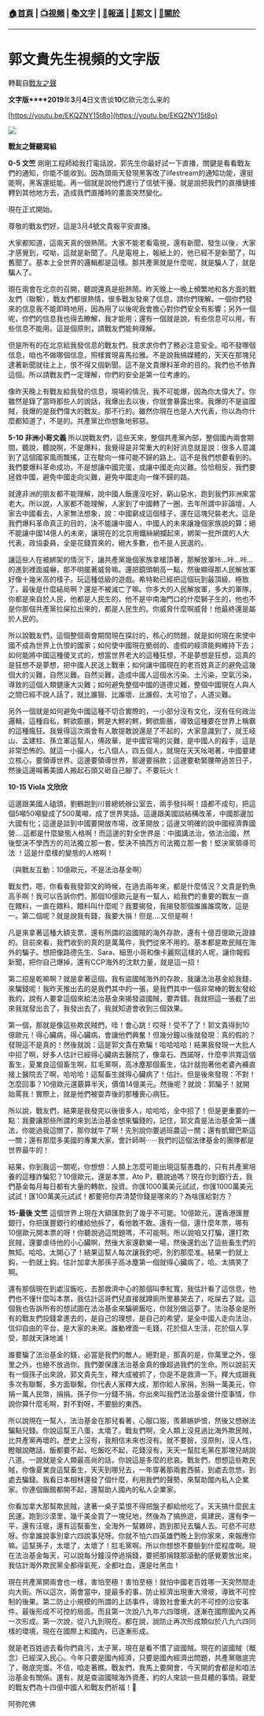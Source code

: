 ###  [:house:首頁](https://github.com/ourhimalayas/home) | [:tv:視頻](https://github.com/ourhimalayas/videos) | [:books:文字](https://github.com/ourhimalayas/txt) | [:newspaper:報道](https://github.com/ourhimalayas/news) | [:eagle:郭文](https://github.com/ourhimalayas/guomedia) | [:pray:關於](https://github.com/ourhimalayas/home/tree/master/about)
---
# 郭文貴先生視頻的文字版
轉載自[戰友之聲](http://littleantvoice.blogspot.com)

**文字版****2019**年**3**月**4**日文贵谈**10**亿欧元怎么来的
  

[https://youtu.be/EKQZNY15t8o](https://youtu.be/EKQZNY15t8o)

[![](https://4.bp.blogspot.com/-sAQJEYczu9Q/XH4J-RUQcNI/AAAAAAAABek/_OtJ6Bxfvfcu9XPWrNIaeZoa85KV7aijQCLcBGAs/s400/111.PNG)](https://4.bp.blogspot.com/-sAQJEYczu9Q/XH4J-RUQcNI/AAAAAAAABek/_OtJ6Bxfvfcu9XPWrNIaeZoa85KV7aijQCLcBGAs/s1600/111.PNG)


**戰友之聲聽寫組**  
  

**0-5 文竺**
剛剛工程師給我打電話說，郭先生你最好試一下直播，關鍵是看看戰友們的通知，你能不能收到。因為頭兩天發現黑客改了lifestream的通知功能，還挺能啊，黑客還挺能。再一個就是說他們進行了信號干擾。就是說把我們的直播鏈接轉到其他地方去，造成我們直播時的畫面突然變化。  
  

現在正式開始。
  

尊敬的戰友們好，這是3月4號文貴報平安直播。
  

大家都知道，這兩天真的很熱鬧。大家不能老看電視，還有新聞，發生以後，大家才感覺到，哎呦，這就是新聞了。凡是電視上，報紙上的，他已經不是新聞了，叫舊聞了。基本上全世界的邏輯都是這樣。那共產黨就是什麼呢，就是騙人了，就是騙人了。
  

現在兩會在北京的召開，聽說還真是挺熱鬧。昨天晚上一晚上頻繁地和各方面的戰友們（聯繫），戰友們都很熱情，很多戰友發來了信息，請你們理解。一個你們發來的信息我不能即時地用，因為用了以後呢我會擔心對你們安全有影響；另外一個呢，你們的信息我也得去瞭解，我才能用；還有一個就是說，有些信息可以用，有些信息不能用。這是個原則，請戰友們能夠理解。
  

但是所有的在北京給我發信息的戰友們，我求求你們了務必注意安全。咱不發哪個信息，咱也不做哪個信息，照樣實現喜馬拉雅。不是說我搞媒體的，天天在那塊兒逮著新聞就往上上，恨不得又個新聞。這不是文貴爆料革命的目的。我們也不依靠這個。所以請戰友們一定理解，你們的安全是第一位考慮的。
  

像昨天晚上有戰友給我發的信息，現場的情況，我不可能爆，因為你太偉大了。你雖然是錄了當時那些人的說話，我爆出去以後，你就會暴露出來。我爆的不是盜國賊，我爆的是我們偉大的戰友。那不行的。雖然你現在也是人大代表，你以為你什麼都知道了，不是的。共產黨比你想象地邪惡。
  

**5-10 非洲小哥文義**
所以說戰友們，這些天來，整個共產黨內部，整個國內兩會期間，聽說，聽說啊，不是爆料，我覺得是非常重大的利好消息就是說：很多人意識到了這個國家風雨飄搖，正在駛向一條可能不歸的路上。這不是我們想要看到的。我們要爆料革命成功，不是想讓中國完蛋，或讓中國走向災難。恰恰相反，我們要拯救中國，避免中國走向災難，避免中國走向一條不歸的路。  
  

就連非洲的朋友都不能理解，說中國人飯還沒吃好，窮山惡水，跑到我們非洲來當老大。所以說，人家都不能理解，人家到了中國轉了一圈，去年所謂中非論壇，人家去中國看去，人家無法想象，說：中國窮成這個樣子，還在這塊兒裝老大。這是我們爆料革命真正的目的，決不能讓中國人，中國人的未來讓幾個家族說的算；絕不能讓中國14億人的未來，讓現在的北京用鐵絲網攔起來，綁架一批所謂的人大代表，政協委員，全是花錢買來的，絕大多數，也不是人民選的。
  

讓這些人在被綁架的情況下，讓共產黨幾個家族拿槍頂著，那解放軍咔…咔…咔…的進到裡面威嚇，那不明擺著威脅嘛。還把鏡頭朝高一點，然後顯得那人民解放軍好像十幾米高的樣子。玩這種低級的遊戲。希特勒已經把這個玩到最頂級、極致了，最後是什麼結局啊？還是不被滅亡了嘛。你多大的人民解放軍，多大的軍隊，你都是來自於人民，他都是人民生的，他不是中南海門口的什麼獅子生的，他也不是你那個共產黨拉屎拉出來的，都是人民生的。你威脅什麼啊威脅！他最終還是屬於人民的。
  

所以說戰友們，這個整個兩會期間現在探討的，核心的問題，就是如何現在來使中國不成為世界上仇恨的國家；如何使中國現在脆弱的、虛假的經濟能夠維持下去；如何能將中國這種傻叉式的，想當世界老大的這種狂想，不是夢想是狂想，這真的是狂想不是夢想，把中國人民送上戰車；如何讓中國現在的老百姓真正的避免這幾個大的災難，自然災難。自然災難，造成中國人這個水污染、土污染，空氣污染，導致的這個人類健康大災難；如何避免整個中國的道德災難，整個中國現在人與人之間已經不說人話了，就比誰狠、比誰壞、比誰假，太可怕了，人道災難。
  

另外一個就是如何避免中國這種不切合實際的，一小部分沒有文化，沒有任何政治邏輯，這種自私，鰐欲膨脹，鰐是大鰐的鰐，鰐欲膨脹，導致這種要在世界上稱霸的這種瘋狂。我覺得這次兩會有人敢提敢說還是了不起的，大家意識到了，就王岐山、孟建柱、孫立軍這幫人，傅政華，是中國官場的災難，是中國人的殺手，這是非常恐怖的。就這一小撮人，七八個人，四五個人，就現在天天吆喝著，中國要建立核心，要領導世界。這邊要領導世界，那邊要捐款；這邊要勒緊腰帶過苦日子，然後這邊喊著美國人搬起石頭又砸自己腳了。不要玩火！
  

**10-15 Viola 文欣欣**

這邊跟美國人磕頭，劉鶴跑到川普總統辦公室去，兩手發抖啊！語都不成句，把這個5噸50噸變成了500萬噸，成了世界笑話。這邊跟美國談結構改革，中國那邊加大國有化；這邊是談到中國要開放市場，改革開放；這邊又明確的說中國經濟靠國營....這都是什麼變態人格啊！而這邊的對全世界是：中國講法治，依法治國，然後堅決不學西方的司法獨立那一套，堅決不搞西方司法獨立那一套！堅決黨領導司法 ！這是什麼樣的變態的人格啊！
  

（與戰友互動：10億歐元，不是法治基金啊）
  

戰友們，嗯，你看看我發郭文的時候，在過去兩年來，都是什麼情況？文貴是釣魚高手啊！我可以告訴你們，那個10億歐元是有一幫人，給我們的重要的戰友一直在餵料，一直在餵料，餵料叫什麼呢？我要揭發，我揭發那個誰誰誰腐敗，這是一。第二個呢？就是說我有錢，我要大捐！但是....又但是啊！
  

凡是來拿著這種大額支票，還有所謂的盜國賊的海外存款，還有十億百億歐元證據的。目前來看，我們收到的真的是萬萬件，我們從來不用的。基本都是欺民賊在海外的騙子。想把像路德先生、Sara、細思小哥和像卡麗熙這樣的人呢，讓你報假新聞，把你自己爆掉。還有CCP海外的沈默力量，就是這一招！
  

第二招是乾嘛啊？就是拿著這個，我有盜國賊海外的存款，我讓法治基金給我錢，來騙錢呢！我昨天推出去的是我們其中的一張，是我們其中一個非常棒的戰友發給我的，說有人要拿這個來給法治基金來揭發盜國賊，要弄錢。我就把這一張截了出來我就發出去了，我發出去了，我就知道會收到三個效果。
  

第一個，那就是像這些欺民賊們，哇！會心跳！哎呀！受不了了！郭文貴得到10億歐元！得心臟病，得心臟病，會讓他們興奮！但幾分鐘以後就發現：真的假的？發現這不是真的！然後就說：這是郭文貴在欺騙！哈哈哈哈！結果我發現一大批人中招了啊，好多人估計已經得心臟病去醫院了，像韋石、西諾呀，什麼李洪寬這個畜生，夏業良這個畜生啊，肛毛黨啊，高冰塵那個畜生，估計就抱著他老婆內褲直接上醫院去了啊，哈哈哈！這幫畜生就得心臟病了！估計。但是後來發現：不對！怎麼回事？10億歐元還覈算半天，價值14億美元。然後呢？就說：郭騙子！就開始罵我！實際上，就是他們被耍弄後的那種喪心病狂。


  

所以說，戰友們，結果是我發完以後很多人，哈哈哈，全中招了！但是更重要的一點：我要讓那些所謂的來到法治基金想來騙錢的，記住，郭文貴是法治基金第一護法，你能過我這關了，那你就牛了啊！先別說你要過班農這一關；還有凱爾巴斯這一關；還有那麼多美國的專業大家，會計師啊······我們的這個法律基金的團隊都是世界最牛的！
  

結果，你到我這一關呢，你想想：人類上怎麼可能出現這幫愚蠢的，只有共產黨培養的這種詐騙犯？10億歐元，還是本票，Ato P，聽說過嗎？現在你到銀行去，我們基金每月每日都有大量的轉款，投資。你匯1000萬美元試試，你匯1000萬美元試試！匯100萬美元試試！都要把你弄清楚你錢是哪來的？為啥匯給對方？
  

**15-最後 文竺**
這個世界上現在大額匯款到了幾乎不可能。10億歐元，還香港匯豐銀行，你把匯豐銀行的樓給他拆了，看他敢不敢。還有一個，還什麼年票，哪有10億歐元開本票的呀！你聽說過這問題嗎，不可能啊。所以說咱又打騙，還打欺民賊，還要虐待他的小心臟啊，然後大家還歡樂一場，然後還釣出了這些畜生們的無知。哈哈。太開心了！結果這幫人每次讓我釣吧，別釣那麼准。結果一釣就上鈎，一釣就上鈎。估計加拿大那孫子高冰塵第一個就得心臟病了，哈。太搞笑了啊。  
  

還有那個現在到處沒飯吃，去那救濟中心的那個叫李紅寬，我估計看了這信息，他們也不懂什麼叫本票，我估計這哥們兒直接就蹲廁所里暴哭去了，吃屎去了就。這個我也告訴所有的想試圖在法治基金來騙碗飯吃，你就別做這夢了。法治基金是所有的戰友們投錢拿進去的，是自己的理想，是自己的希望，是全中國人走向法治，信仰自由的平台，是大家的未來。誰動裡面一毛錢，花於個人生活，花於個人享受，那就天誅地滅！
  

誰要騙了法治基金的錢，必當是我們的敵人。絕對是，那真的是，你萬里之外，億里之外，也絕不放過你。我們要保護法治基金真的像超過我們的生命。所以說前天有一個孫子出來說，郭文貴先生，釋大成被抓了，你是不是救濟一下。釋大成跟我多次有聯繫，多方面聯繫。你代表人家釋大成，那你給人家捐，別捐一萬美元，你捐一萬人民幣，捐捐。孫子你一分錢不捐，你出來叫我們法治基金做什麼事情，你說你算什麼毛啊，對不對呀，不要臉的東西。
  

所以說現在一幫人，法治基金在那兒看著，心服口服，羨慕嫉妒恨，然後又想辦法騙點兒錢。你說這幫王八蛋，太壞了。戰友們啊，全人類上沒見過比海外欺民賊，比共產黨再壞的。歷史上沒有，我相信未來也沒有。就不要臉，沒原則，沒人性，瞪眼說瞎話，飯都要不起，吃飯吃不起，花錢沒有，天天一幫肛毛黨在那塊兒胡說八道。一說就是全人類最高尚的話，你說這是多麼的悲哀。戰友們，想想這些欺民賊，你像夏業良這幫畜生，天天到哪兒去，一年穿著那兩套西裝，到處去忽悠，到處去騙錢。我看日本相林還發了個什麼，利用我們的聲勢，來幫助國內私人企業家。你連個飯館都開不起，還幫助人國內的私人企業家。
  

你看加拿大那幫欺民賊，逮著一桌子菜恨不得把盤子都給他吃了。天天搞什麼民主民運。跑到沙漠里，幾千美金買了一塊兒地，然後為了搞旅遊，吳建民，還有李一平，還有汪珉，還有這幫畜生，全海外一幫雜碎，跑到那兒去騙人去。可悲不可悲呀。你拿誰說事別拿六四說事兒呀。你就不怕六四英雄們晚上到你家來，來報應你嘛。這幫孫子，太壞了，太壞了！肛毛黨啊。所以你想想不要臉到什麼程度啊。現在法治基金每天，可以說每分鐘沒停過捐錢，要把那捐錢那滾動的感覺要放出來，我估計海外欺民黨全都得氣死，全都吐血，還是吐黑血！
  

現在共產黨開兩會也一樣，害怕至極！害怕至極！就怕中國老百姓哪一天突然間走向大街。所以這次，兩會當中，提最多的事，防止經濟出現重大滑坡，導致不可控制的後果。第二防止小規模的所謂的上訪事件，導致社會重大的不可控的治安事件。最後形成不可控的局面。而且第一次說八九年六四環境，逐漸在國際國內又再一次形成。第一次說，從八九到現在。都在說，說防止再次形成類似於八九六四同樣的環境，現在在國際上和國內，已逐漸形成。
  

就是老百姓過去看你們貪污，太子黨，現在是看不慣了盜國賊。現在的盜國賊（概念）已經深入民心。今年只要是國內經濟，只要是國內經濟出問題，共產黨徹底完了，徹底完蛋。不信，咱走著瞧。戰友們，我馬上要開會，今天開的會都是和咱法治基金有關係。還有，就是查盜國賊海外資產，約的人來談一些具體的事情。親愛的戰友們為十四億中國人和戰友們祈福！🙏
  

阿弥陀佛
<u></u><sub></sub><sup></sup><strike></strike>